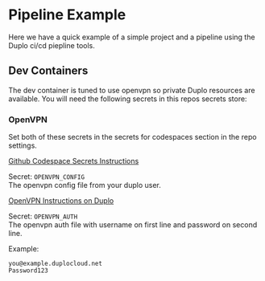 # Pipeline Example  

Here we have a quick example of a simple project and a pipeline using the Duplo ci/cd piepline tools. 

## Dev Containers  

The dev container is tuned to use openvpn so private Duplo resources are available. You will need the following secrets in this repos secrets store:

### OpenVPN 

Set both of these secrets in the secrets for codespaces section in the repo settings. 

[Github Codespace Secrets Instructions](https://docs.github.com/en/codespaces/managing-your-codespaces/managing-encrypted-secrets-for-your-codespaces)

Secret: `OPENVPN_CONFIG`  
The openvpn config file from your duplo user.

[OpenVPN Instructions on Duplo](https://docs.duplocloud.com/docs/gcp/prerequisites/connect-to-the-vpn)

Secret: `OPENVPN_AUTH`  
The openvpn auth file with username on first line and password on second line.

Example:
```
you@example.duplocloud.net
Password123
```